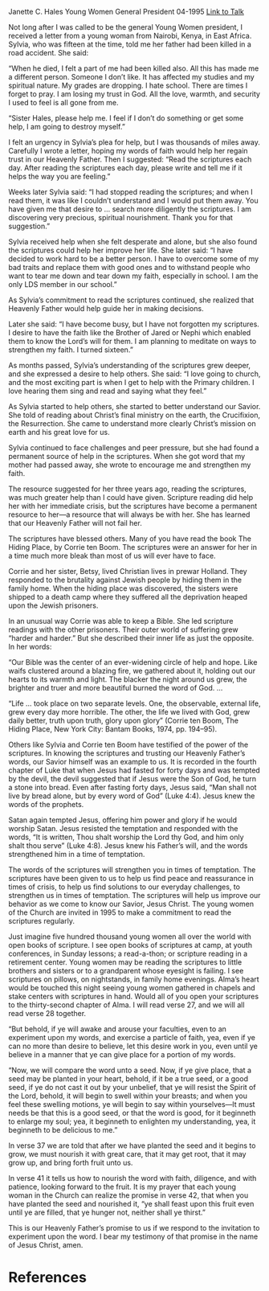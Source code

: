 Janette C. Hales
Young Women General President
04-1995
[Link to Talk](https://www.churchofjesuschrist.org/study/general-conference/1995/04/ye-shall-feast-upon-this-fruit?lang=eng)

Not long after I was called to be the general Young Women president, I received a letter from a young woman from Nairobi, Kenya, in East Africa. Sylvia, who was fifteen at the time, told me her father had been killed in a road accident. She said:

“When he died, I felt a part of me had been killed also. All this has made me a different person. Someone I don’t like. It has affected my studies and my spiritual nature. My grades are dropping. I hate school. There are times I forget to pray. I am losing my trust in God. All the love, warmth, and security I used to feel is all gone from me.

“Sister Hales, please help me. I feel if I don’t do something or get some help, I am going to destroy myself.”

I felt an urgency in Sylvia’s plea for help, but I was thousands of miles away. Carefully I wrote a letter, hoping my words of faith would help her regain trust in our Heavenly Father. Then I suggested: “Read the scriptures each day. After reading the scriptures each day, please write and tell me if it helps the way you are feeling.”

Weeks later Sylvia said: “I had stopped reading the scriptures; and when I read them, it was like I couldn’t understand and I would put them away. You have given me that desire to … search more diligently the scriptures. I am discovering very precious, spiritual nourishment. Thank you for that suggestion.”

Sylvia received help when she felt desperate and alone, but she also found the scriptures could help her improve her life. She later said: “I have decided to work hard to be a better person. I have to overcome some of my bad traits and replace them with good ones and to withstand people who want to tear me down and tear down my faith, especially in school. I am the only LDS member in our school.”

As Sylvia’s commitment to read the scriptures continued, she realized that Heavenly Father would help guide her in making decisions.

Later she said: “I have become busy, but I have not forgotten my scriptures. I desire to have the faith like the Brother of Jared or Nephi which enabled them to know the Lord’s will for them. I am planning to meditate on ways to strengthen my faith. I turned sixteen.”

As months passed, Sylvia’s understanding of the scriptures grew deeper, and she expressed a desire to help others. She said: “I love going to church, and the most exciting part is when I get to help with the Primary children. I love hearing them sing and read and saying what they feel.”

As Sylvia started to help others, she started to better understand our Savior. She told of reading about Christ’s final ministry on the earth, the Crucifixion, the Resurrection. She came to understand more clearly Christ’s mission on earth and his great love for us.

Sylvia continued to face challenges and peer pressure, but she had found a permanent source of help in the scriptures. When she got word that my mother had passed away, she wrote to encourage me and strengthen my faith.

The resource suggested for her three years ago, reading the scriptures, was much greater help than I could have given. Scripture reading did help her with her immediate crisis, but the scriptures have become a permanent resource to her—a resource that will always be with her. She has learned that our Heavenly Father will not fail her.

The scriptures have blessed others. Many of you have read the book The Hiding Place, by Corrie ten Boom. The scriptures were an answer for her in a time much more bleak than most of us will ever have to face.

Corrie and her sister, Betsy, lived Christian lives in prewar Holland. They responded to the brutality against Jewish people by hiding them in the family home. When the hiding place was discovered, the sisters were shipped to a death camp where they suffered all the deprivation heaped upon the Jewish prisoners.

In an unusual way Corrie was able to keep a Bible. She led scripture readings with the other prisoners. Their outer world of suffering grew “harder and harder.” But she described their inner life as just the opposite. In her words:

“Our Bible was the center of an ever-widening circle of help and hope. Like waifs clustered around a blazing fire, we gathered about it, holding out our hearts to its warmth and light. The blacker the night around us grew, the brighter and truer and more beautiful burned the word of God. …

“Life … took place on two separate levels. One, the observable, external life, grew every day more horrible. The other, the life we lived with God, grew daily better, truth upon truth, glory upon glory” (Corrie ten Boom, The Hiding Place, New York City: Bantam Books, 1974, pp. 194–95).

Others like Sylvia and Corrie ten Boom have testified of the power of the scriptures. In knowing the scriptures and trusting our Heavenly Father’s words, our Savior himself was an example to us. It is recorded in the fourth chapter of Luke that when Jesus had fasted for forty days and was tempted by the devil, the devil suggested that if Jesus were the Son of God, he turn a stone into bread. Even after fasting forty days, Jesus said, “Man shall not live by bread alone, but by every word of God” (Luke 4:4). Jesus knew the words of the prophets.

Satan again tempted Jesus, offering him power and glory if he would worship Satan. Jesus resisted the temptation and responded with the words, “It is written, Thou shalt worship the Lord thy God, and him only shalt thou serve” (Luke 4:8). Jesus knew his Father’s will, and the words strengthened him in a time of temptation.

The words of the scriptures will strengthen you in times of temptation. The scriptures have been given to us to help us find peace and reassurance in times of crisis, to help us find solutions to our everyday challenges, to strengthen us in times of temptation. The scriptures will help us improve our behavior as we come to know our Savior, Jesus Christ. The young women of the Church are invited in 1995 to make a commitment to read the scriptures regularly.

Just imagine five hundred thousand young women all over the world with open books of scripture. I see open books of scriptures at camp, at youth conferences, in Sunday lessons; a read-a-thon; or scripture reading in a retirement center. Young women may be reading the scriptures to little brothers and sisters or to a grandparent whose eyesight is failing. I see scriptures on pillows, on nightstands, in family home evenings. Alma’s heart would be touched this night seeing young women gathered in chapels and stake centers with scriptures in hand. Would all of you open your scriptures to the thirty-second chapter of Alma. I will read verse 27, and we will all read verse 28 together.

“But behold, if ye will awake and arouse your faculties, even to an experiment upon my words, and exercise a particle of faith, yea, even if ye can no more than desire to believe, let this desire work in you, even until ye believe in a manner that ye can give place for a portion of my words.

“Now, we will compare the word unto a seed. Now, if ye give place, that a seed may be planted in your heart, behold, if it be a true seed, or a good seed, if ye do not cast it out by your unbelief, that ye will resist the Spirit of the Lord, behold, it will begin to swell within your breasts; and when you feel these swelling motions, ye will begin to say within yourselves—It must needs be that this is a good seed, or that the word is good, for it beginneth to enlarge my soul; yea, it beginneth to enlighten my understanding, yea, it beginneth to be delicious to me.”

In verse 37 we are told that after we have planted the seed and it begins to grow, we must nourish it with great care, that it may get root, that it may grow up, and bring forth fruit unto us.

In verse 41 it tells us how to nourish the word with faith, diligence, and with patience, looking forward to the fruit. It is my prayer that each young woman in the Church can realize the promise in verse 42, that when you have planted the seed and nourished it, “ye shall feast upon this fruit even until ye are filled, that ye hunger not, neither shall ye thirst.”

This is our Heavenly Father’s promise to us if we respond to the invitation to experiment upon the word. I bear my testimony of that promise in the name of Jesus Christ, amen.

# References
